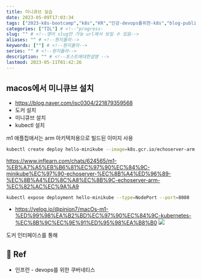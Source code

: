 ```yaml
---
title: 미니큐브 실습
date: 2023-05-09T17:03:34
tags: ["2023-k8s-bootcamp","k8s","KR","인강-devops를위한-k8s","blog-published"] 
categories: ["TIL"] # <!--"progress-
slug: "" # <!--영어 slug만 가능 url에서 보일 수 있음-->
aliases: "" # <!--뭔지몰라-->
keywords: [""] # <!--뭔지몰라-->
series: "" # <!--뭔지몰라-->
description: "" # <!--포스트에대한설명 -->
lastmod: 2023-05-11T01:42:26
---
```

##  macos에서 미니큐브 설치


- https://blog.naver.com/isc0304/221879359568
- 도커 설치
- 미니큐브 설치
- kubectl 설치

m1 애플칩애서는 arm 아키텍처용으로 빌드된 이미지 사용
```sh 
kubectl create deploy hello-minikube --image=k8s.gcr.io/echoserver-arm:1.8
```
https://www.inflearn.com/chats/624565/m1-%EB%A7%A5%EB%B6%81%EC%97%90%EC%84%9C-minikube%EC%97%90-echoserver-%EC%8B%A4%ED%96%89-%EC%8B%A4%ED%8C%A8%EC%8B%9C-echoserver-arm-%EC%82%AC%EC%9A%A9

```sh
kubectl expose deployment hello-minikube --type=NodePort --port=8080
```


- https://velog.io/@pinion7/macOs-m1-%ED%99%98%EA%B2%BD%EC%97%90%EC%84%9C-kubernetes-%EC%8B%9C%EC%9E%91%ED%95%98%EA%B8%B0
![](https://i.imgur.com/OhW86zu.png)

도커 인터페이스를 통해

## 📑 Ref
- 인프런 - devops를 위한 쿠버네티스